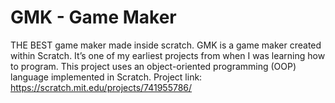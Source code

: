 # GMK - Game Maker
THE BEST game maker made inside scratch.
GMK is a game maker created within Scratch. It’s one of my earliest projects from when I was learning how to program. This project uses an object-oriented programming (OOP) language implemented in Scratch.
Project link: https://scratch.mit.edu/projects/741955786/

